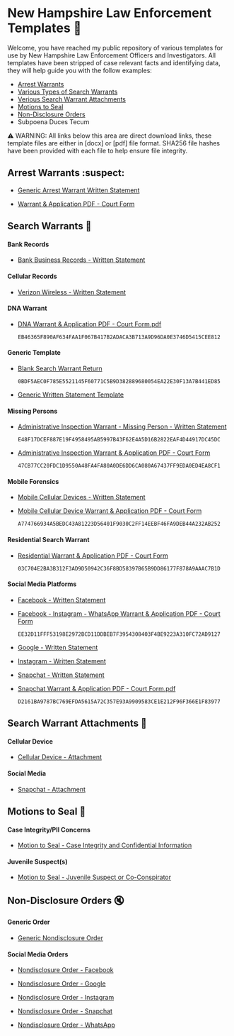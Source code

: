 # New Hampshire Law Enforcement Templates :police_car:
Welcome, you have reached my public repository of various templates for use by New Hampshire Law Enforcement Officers and Investigators. All templates have been stripped of case relevant facts and identifying data, they will help guide you with the follow examples:
- [Arrest Warrants](https://github.com/iotdetective/nhsw-templates/tree/main#arrest-warrant-written-statement-template)
- [Various Types of Search Warrants](https://github.com/iotdetective/nhsw-templates/tree/main#search-warrant-written-statement-templates-affidavits)
- [Verious Search Warrant Attachments](https://github.com/iotdetective/nhsw-templates/tree/main#search-warrant-attachments-page_with_curl)
- [Motions to Seal](https://github.com/iotdetective/nhsw-templates/tree/main#motions-to-seal-lock_with_ink_pen)
- [Non-Disclosure Orders](https://github.com/iotdetective/nhsw-templates/tree/main#non-disclosure-orders-mute)
- Subpoena Duces Tecum

:warning: WARNING: All links below this area are direct download links, these template files are either in [docx]  or [pdf] file format.  SHA256 file hashes have been provided with each file to help ensure file integrity.

## Arrest Warrants :suspect:
* [Generic Arrest Warrant Written Statement](https://github.com/user-attachments/files/15855589/Arrest.Warrant.Template.2.docx)

* [Warrant & Application PDF - Court Form](https://github.com/user-attachments/files/15855594/Arrest.Warrant.and.Application.PDF.2.pdf)

## Search Warrants :scroll:

#### Bank Records
* [Bank Business Records - Written Statement](https://github.com/user-attachments/files/15855579/Written.Statement.Template.-.Bank.Records.docx)

#### Cellular Records
* [Verizon Wireless - Written Statement](https://github.com/user-attachments/files/15855567/Written.Statement.Template.-.Verizon.docx)

#### DNA Warrant
* [DNA Warrant & Application PDF - Court Form.pdf](https://github.com/user-attachments/files/15855601/DNA.Warrant.Application.PDF.pdf)

      EB46365F890AF634FAA1F067B417B2ADACA3B713A9D96DA0E3746D5415CEE812
  
#### Generic Template
* [Blank Search Warrant Return](https://github.com/user-attachments/files/15855597/Blank.Search.Warrant.Return.PDF.pdf)

      0BDF5AEC0F785E5521145F60771C5B9D382889680054EA22E30F13A7B441ED85

* [Generic Written Statement Template](https://github.com/user-attachments/files/15855564/Written.Statement.Template.docx)

#### Missing Persons
* [Administrative Inspection Warrant - Missing Person - Written Statement](https://github.com/user-attachments/files/15855578/Written.Statement.Template.-.Administrative.Inspection.Warrant.-.Missing.Person.docx)

      E48F17DCEF887E19F4958495AB5997B43F62E4A5D16B2822EAF4D44917DC45DC

* [Administrative Inspection Warrant & Application PDF - Court Form](https://github.com/user-attachments/files/15855598/Missing.Person.-.Administrative.Inspection.Warrant.PDF.pdf)

      47CB77CC20FDC1D9550A48FA4FA80A0DE6DD6CA080A67437FF9EDA0ED4EA8CF1

#### Mobile Forensics
* [Mobile Cellular Devices - Written Statement](https://github.com/user-attachments/files/15855569/Written.Statement.Template.-.Cell.Phone.docx)

* [Mobile Cellular Device Warrant & Application PDF - Court Form](https://github.com/user-attachments/files/15855596/Electronic.Device.Warrant.Application.PDF.pdf)

      A774766934A5BEDC43A81223D56401F9030C2FF14EEBF46FA9DEB44A232AB252

#### Residential Search Warrant
* [Residential Warrant & Application PDF - Court Form](https://github.com/user-attachments/files/15855814/Residential.Warrant.Application.PDF.pdf)

      03C704E2BA3B312F3AD9D50942C36F8BD58397B65B9DD86177F878A9AAAC7B1D

#### Social Media Platforms
* [Facebook - Written Statement](https://github.com/user-attachments/files/15855580/Written.Statement.Template.-.Facebook.docx)

* [Facebook - Instagram - WhatsApp Warrant & Application PDF - Court Form](https://github.com/user-attachments/files/15855599/Facebook-Instagram-WhatsApp.Warrant.Application.PDF.pdf)

      EE32D11FFF53198E2972BCD11DDBEB7F3954308403F4BE9223A310FC72AD9127

* [Google - Written Statement](https://github.com/user-attachments/files/15855582/Written.Statement.Template.-.Google.docx)

* [Instagram - Written Statement](https://github.com/user-attachments/files/15855583/Written.Statement.Template.-.Instagram.docx)

* [Snapchat - Written Statement](https://github.com/user-attachments/files/15855585/Written.Statement.Template.-.Snapchat.docx)

* [Snapchat Warrant & Application PDF - Court Form.pdf](https://github.com/user-attachments/files/15855600/Snapchat.Warrant.Application.PDF.pdf)

      D2161BA9787BC769EFDA5615A72C357E93A9909583CE1E212F96F366E1F83977

## Search Warrant Attachments :page_with_curl:

#### Cellular Device
* [Cellular Device - Attachment](https://github.com/user-attachments/files/15855664/Cell.Phone.Device.-.Attachment.docx)

#### Social Media  
* [Snapchat - Attachment](https://github.com/user-attachments/files/15855666/Snapchat.docx)

## Motions to Seal :lock_with_ink_pen:

#### Case Integrity/PII Concerns
* [Motion to Seal - Case Integrity and Confidential Information](https://github.com/user-attachments/files/15855670/Motion.to.Seal.-.Case.Integrity.and.Confidential.Information.docx)

#### Juvenile Suspect(s)
* [Motion to Seal - Juvenile Suspect or Co-Conspirator](https://github.com/user-attachments/files/15855672/Motion.to.Seal.-.Juvenile.Suspect.or.Co-Conspirator.docx)

## Non-Disclosure Orders :mute:

#### Generic Order
* [Generic Nondisclosure Order](https://github.com/user-attachments/files/15855678/Nondisclosure.Order.docx)

#### Social Media Orders
* [Nondisclosure Order - Facebook](https://github.com/user-attachments/files/15855679/Nondisclosure.Order.-.Facebook.docx)

* [Nondisclosure Order - Google](https://github.com/user-attachments/files/15855680/Nondisclosure.Order.-.Google.docx)

* [Nondisclosure Order - Instagram](https://github.com/user-attachments/files/15855681/Nondisclosure.Order.-.Instagram.docx)

* [Nondisclosure Order - Snapchat](https://github.com/user-attachments/files/15855682/Nondisclosure.Order.-.Snap.docx)

* [Nondisclosure Order - WhatsApp](https://github.com/user-attachments/files/15855683/Nondisclosure.Order.-.WhatsApp.docx)

